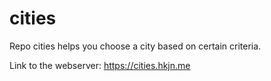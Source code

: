 # cities
Repo cities helps you choose a city based on certain criteria.

Link to the webserver:
https://cities.hkjn.me
